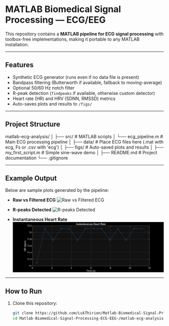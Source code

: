 # MATLAB Biomedical Signal Processing — ECG/EEG

This repository contains a **MATLAB pipeline for ECG signal processing** with toolbox-free implementations, making it portable to any MATLAB installation.

---

##  Features
- Synthetic ECG generator (runs even if no data file is present)
- Bandpass filtering (Butterworth if available, fallback to moving-average)
- Optional 50/60 Hz notch filter
- R-peak detection (`findpeaks` if available, otherwise custom detector)
- Heart rate (HR) and HRV (SDNN, RMSSD) metrics
- Auto-saves plots and results to `/figs/`

---

##  Project Structure
matlab-ecg-analysis/
│
├── src/ # MATLAB scripts
│ └── ecg_pipeline.m # Main ECG processing pipeline
│
├── data/ # Place ECG files here (.mat with ecg, Fs or .csv with 'ecg')
│
├── figs/ # Auto-saved plots and results
│
├── my_first_script.m # Simple sine-wave demo
│
├── README.md # Project documentation
└── .gitignore


---

##  Example Output

Below are sample plots generated by the pipeline:

- **Raw vs Filtered ECG**
  ![Raw vs Filtered ECG](figs/01_raw_vs_filtered.png)

- **R-peaks Detected**
  ![R-peaks Detected](figs/02_rpeaks.png)

- **Instantaneous Heart Rate**
  ![Instantaneous HR](figs/03_hr_instantaneous.png)

---

##  How to Run

1. Clone this repository:
   ```bash
   git clone https://github.com/LukThirion/Matlab-Biomedical-Signal-Processing-ECG-EEG-.git
   cd Matlab-Biomedical-Signal-Processing-ECG-EEG-/matlab-ecg-analysis
